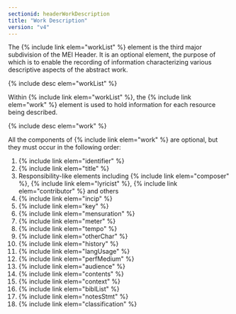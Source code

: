 ```yaml
---
sectionid: headerWorkDescription
title: "Work Description"
version: "v4"
---
```


The {% include link elem="workList" %} element is the third major subdivision of the MEI Header. It is an optional element, the purpose of which is to enable the recording of information characterizing various descriptive aspects of the abstract work.

{% include desc elem="workList" %}

Within {% include link elem="workList" %}, the {% include link elem="work" %} element is used to hold information for each resource being described.

{% include desc elem="work" %}

All the components of {% include link elem="work" %} are optional, but they must occur in the following order:

1. {% include link elem="identifier" %}
2. {% include link elem="title" %}
3. Responsibility-like elements including {% include link elem="composer" %}, {% include link elem="lyricist" %}, {% include link elem="contributor" %} and others
4. {% include link elem="incip" %}
5. {% include link elem="key" %}
6. {% include link elem="mensuration" %}
7. {% include link elem="meter" %}
8. {% include link elem="tempo" %}
9. {% include link elem="otherChar" %}
10. {% include link elem="history" %}
11. {% include link elem="langUsage" %} 
12. {% include link elem="perfMedium" %} 
13. {% include link elem="audience" %} 
14. {% include link elem="contents" %} 
15. {% include link elem="context" %} 
16. {% include link elem="biblList" %} 
17. {% include link elem="notesStmt" %} 
18. {% include link elem="classification" %}
